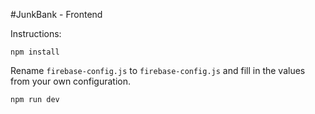#JunkBank - Frontend

Instructions:

```
npm install
```

Rename ```firebase-config.js``` to ```firebase-config.js``` and fill in the values from your own configuration.


```
npm run dev
```
